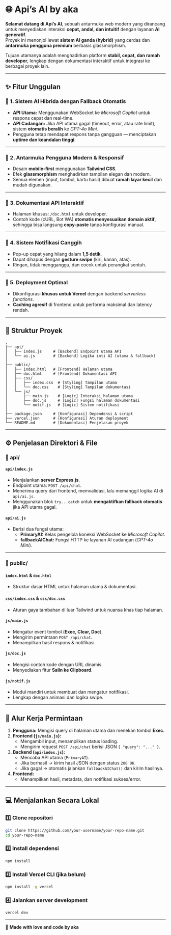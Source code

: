 # 🌐 Api’s AI by aka

**Selamat datang di Api’s AI**, sebuah antarmuka web modern yang dirancang untuk menyediakan interaksi **cepat, andal, dan intuitif** dengan layanan **AI generatif**.  
Proyek ini menonjol lewat **sistem AI ganda (hybrid)** yang cerdas dan **antarmuka pengguna premium** berbasis glassmorphism.

Tujuan utamanya adalah menghadirkan platform **stabil, cepat, dan ramah developer**, lengkap dengan dokumentasi interaktif untuk integrasi ke berbagai proyek lain.

---

## ✨ Fitur Unggulan

### 🧠 1. Sistem AI Hibrida dengan Fallback Otomatis
- **API Utama:** Menggunakan WebSocket ke *Microsoft Copilot* untuk respons cepat dan real-time.  
- **API Cadangan:** Jika API utama gagal (timeout, error, atau rate limit), sistem **otomatis beralih** ke *GPT-4o Mini*.  
- Pengguna tetap mendapat respons tanpa gangguan — menciptakan **uptime dan keandalan tinggi**.

---

### 💎 2. Antarmuka Pengguna Modern & Responsif
- Desain **mobile-first** menggunakan **Tailwind CSS**.  
- Efek **glassmorphism** menghadirkan tampilan elegan dan modern.  
- Semua elemen (input, tombol, kartu hasil) dibuat **ramah layar kecil** dan mudah digunakan.

---

### 📘 3. Dokumentasi API Interaktif
- Halaman khusus: `/doc.html` untuk developer.  
- Contoh kode (cURL, Bot WA) **otomatis menyesuaikan domain aktif**, sehingga bisa langsung **copy-paste** tanpa konfigurasi manual.

---

### 🔔 4. Sistem Notifikasi Canggih
- Pop-up cepat yang hilang dalam **1,5 detik**.  
- Dapat dihapus dengan **gesture swipe** (kiri, kanan, atas).  
- Ringan, tidak mengganggu, dan cocok untuk perangkat sentuh.

---

### 🚀 5. Deployment Optimal
- Dikonfigurasi **khusus untuk Vercel** dengan backend *serverless functions*.  
- **Caching agresif** di frontend untuk performa maksimal dan latency rendah.

---

## 📂 Struktur Proyek

```
.
├── api/
│   ├── index.js     # [Backend] Endpoint utama API
│   └── ai.js        # [Backend] Logika inti AI (utama & fallback)
│
├── public/
│   ├── index.html   # [Frontend] Halaman utama
│   ├── doc.html     # [Frontend] Dokumentasi API
│   ├── css/
│   │   ├── index.css  # [Styling] Tampilan utama
│   │   └── doc.css    # [Styling] Tampilan dokumentasi
│   └── js/
│       ├── main.js    # [Logic] Interaksi halaman utama
│       ├── doc.js     # [Logic] Fungsi halaman dokumentasi
│       └── notif.js   # [Logic] Sistem notifikasi
│
├── package.json     # [Konfigurasi] Dependensi & script
├── vercel.json      # [Konfigurasi] Aturan deployment
└── README.md        # [Dokumentasi] Penjelasan proyek
```

---

## ⚙️ Penjelasan Direktori & File

### **📡 api/**
#### `api/index.js`
- Menjalankan **server Express.js**.  
- Endpoint utama: `POST /api/chat`.  
- Menerima query dari frontend, memvalidasi, lalu memanggil logika AI di `api/ai.js`.  
- Menggunakan blok `try...catch` untuk **mengaktifkan fallback otomatis** jika API utama gagal.  

#### `api/ai.js`
- Berisi dua fungsi utama:
  - **PrimaryAI:** Kelas pengelola koneksi WebSocket ke *Microsoft Copilot*.  
  - **fallbackAIChat:** Fungsi HTTP ke layanan AI cadangan (*GPT-4o Mini*).  

---

### **🎨 public/**
#### `index.html` & `doc.html`
- Struktur dasar HTML untuk halaman utama & dokumentasi.  

#### `css/index.css` & `css/doc.css`
- Aturan gaya tambahan di luar Tailwind untuk nuansa khas tiap halaman.  

#### `js/main.js`
- Mengatur event tombol (**Exec, Clear, Doc**).  
- Mengirim permintaan `POST /api/chat`.  
- Menampilkan hasil respons & notifikasi.

#### `js/doc.js`
- Mengisi contoh kode dengan URL dinamis.  
- Menyediakan fitur **Salin ke Clipboard**.

#### `js/notif.js`
- Modul mandiri untuk membuat dan mengatur notifikasi.  
- Lengkap dengan animasi dan logika swipe.

---

## 🔄 Alur Kerja Permintaan

1. **Pengguna:** Mengisi query di halaman utama dan menekan tombol **Exec**.  
2. **Frontend (`js/main.js`):**  
   - Mengambil input, menampilkan status loading.  
   - Mengirim request `POST /api/chat` berisi JSON `{ "query": "..." }`.  
3. **Backend (`api/index.js`):**  
   - Mencoba API utama (`PrimaryAI`).  
   - Jika berhasil → kirim hasil JSON dengan status `200 OK`.  
   - Jika gagal → otomatis jalankan `fallbackAIChat()` dan kirim hasilnya.  
4. **Frontend:**  
   - Menampilkan hasil, metadata, dan notifikasi sukses/error.

---

## 💻 Menjalankan Secara Lokal

### 1️⃣ Clone repositori
```bash
git clone https://github.com/your-username/your-repo-name.git
cd your-repo-name
```

### 2️⃣ Install dependensi
```bash
npm install
```

### 3️⃣ Install Vercel CLI (jika belum)
```bash
npm install -g vercel
```

### 4️⃣ Jalankan server development
```bash
vercel dev
```

---

💖 **Made with love and code by aka**
